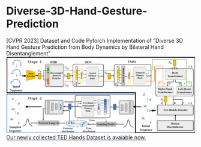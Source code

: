 # Diverse-3D-Hand-Gesture-Prediction
[CVPR 2023] Dataset and Code Pytorch Implementation of "Diverse 3D Hand Gesture Prediction from Body Dynamics by  Bilateral Hand Disentanglement"
![image](https://github.com/XingqunQi-lab/Diverse-3D-Hand-Gesture-Prediction/blob/main/image/pipeline.PNG)\
[Our newly collected TED Hands Dataset is avaiable now.](https://drive.google.com/drive/folders/1TVaK8rvkdd6D-N8JwfOzJLq4ZqAXcxWr?usp=sharing)
##
